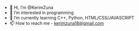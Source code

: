 - 👋 Hi, I’m @KerimZuna
- 👀 I’m interested in programming
- 🌱 I’m currently learning C++, Python, HTML/CSS/JAVASCRIPT
- 📫 How to reach me - kerimzuna18@gmail.com

<!---
KerimZuna/KerimZuna is a ✨ special ✨ repository because its `README.md` (this file) appears on your GitHub profile.
You can click the Preview link to take a look at your changes.
--->
